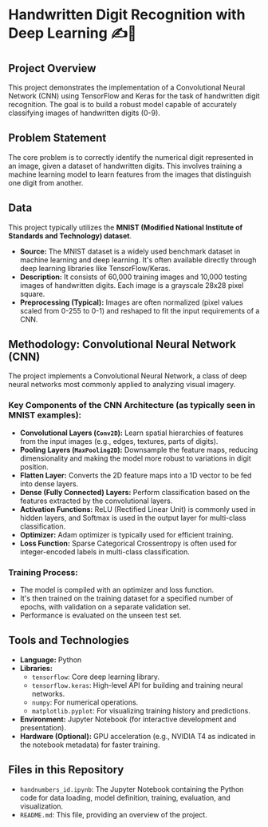 # Handwritten Digit Recognition with Deep Learning ✍️🔢

## Project Overview

This project demonstrates the implementation of a Convolutional Neural Network (CNN) using TensorFlow and Keras for the task of handwritten digit recognition. The goal is to build a robust model capable of accurately classifying images of handwritten digits (0-9). 

## Problem Statement

The core problem is to correctly identify the numerical digit represented in an image, given a dataset of handwritten digits. This involves training a machine learning model to learn features from the images that distinguish one digit from another.

## Data

This project typically utilizes the **MNIST (Modified National Institute of Standards and Technology) dataset**.

* **Source:** The MNIST dataset is a widely used benchmark dataset in machine learning and deep learning. It's often available directly through deep learning libraries like TensorFlow/Keras.
* **Description:** It consists of 60,000 training images and 10,000 testing images of handwritten digits. Each image is a grayscale 28x28 pixel square.
* **Preprocessing (Typical):** Images are often normalized (pixel values scaled from 0-255 to 0-1) and reshaped to fit the input requirements of a CNN.

## Methodology: Convolutional Neural Network (CNN)

The project implements a Convolutional Neural Network, a class of deep neural networks most commonly applied to analyzing visual imagery.

### Key Components of the CNN Architecture (as typically seen in MNIST examples):

* **Convolutional Layers (`Conv2D`):** Learn spatial hierarchies of features from the input images (e.g., edges, textures, parts of digits).
* **Pooling Layers (`MaxPooling2D`):** Downsample the feature maps, reducing dimensionality and making the model more robust to variations in digit position.
* **Flatten Layer:** Converts the 2D feature maps into a 1D vector to be fed into dense layers.
* **Dense (Fully Connected) Layers:** Perform classification based on the features extracted by the convolutional layers.
* **Activation Functions:** ReLU (Rectified Linear Unit) is commonly used in hidden layers, and Softmax is used in the output layer for multi-class classification.
* **Optimizer:** Adam optimizer is typically used for efficient training.
* **Loss Function:** Sparse Categorical Crossentropy is often used for integer-encoded labels in multi-class classification.

### Training Process:

* The model is compiled with an optimizer and loss function.
* It's then trained on the training dataset for a specified number of epochs, with validation on a separate validation set.
* Performance is evaluated on the unseen test set.

## Tools and Technologies

* **Language:** Python
* **Libraries:**
    * `tensorflow`: Core deep learning library.
    * `tensorflow.keras`: High-level API for building and training neural networks.
    * `numpy`: For numerical operations.
    * `matplotlib.pyplot`: For visualizing training history and predictions.
* **Environment:** Jupyter Notebook (for interactive development and presentation).
* **Hardware (Optional):** GPU acceleration (e.g., NVIDIA T4 as indicated in the notebook metadata) for faster training.

## Files in this Repository

* `handnumbers_id.ipynb`: The Jupyter Notebook containing the Python code for data loading, model definition, training, evaluation, and visualization.
* `README.md`: This file, providing an overview of the project.
